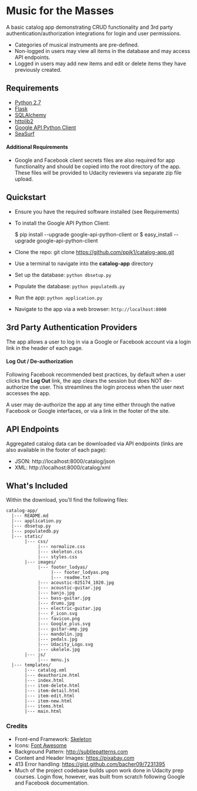 # Music for the Masses #

A basic catalog app demonstrating CRUD functionality and 3rd party authentication/authorization integrations for login and user permissions.

- Categories of musical instruments are pre-defined.
- Non-logged in users may view all items in the database and may access API endpoints.
- Logged in users may add new items and edit or delete items they have previously created.

## Requirements ##
- [Python 2.7][1]
- [Flask][2]
- [SQLAlchemy][3]
- [httplib2][4]
- [Google API Python Client][5]
- [SeaSurf][6]

#### Additional Requirements ####
- Google and Facebook client secrets files are also required for app functionality and should be copied into the root directory of the app. These files will be provided to Udacity reviewers via separate zip file upload.

## Quickstart ##
- Ensure you have the required software installed (see Requirements)
- To install the Google API Python Client:


    $ pip install --upgrade google-api-python-client
    or
    $ easy_install --upgrade google-api-python-client

- Clone the repo:
        git clone https://github.com/ppjk1/catalog-app.git
- Use a terminal to navigate into the **catalog-app** directory
- Set up the database: `python dbsetup.py`
- Populate the database: `python populatedb.py`
- Run the app: `python application.py`
- Navigate to the app via a web browser: `http://localhost:8000`

## 3rd Party Authentication Providers ##
The app allows a user to log in via a Google or Facebook account via a login link in the header of each page.

#### Log Out / De-authorization ####
Following Facebook recommended best practices, by default when a user clicks the **Log Out** link, the app clears the session but does NOT de-authorize the user. This streamlines the login process when the user next accesses the app.

A user may de-authorize the app at any time either through the native Facebook or Google interfaces, or via a link in the footer of the site.

## API Endpoints ##
Aggregated catalog data can be downloaded via API endpoints (links are also available in the footer of each page):
- JSON: http://localhost:8000/catalog/json
- XML: http://localhost:8000/catalog/xml

## What's Included ##
Within the download, you'll find the following files:
```
catalog-app/
  |--- README.md
  |--- application.py
  |--- dbsetup.py
  |--- populatedb.py
  |--- static/
       |--- css/
            |--- normalize.css
            |--- skeleton.css
            |--- styles.css
       |--- images/
            |--- footer_lodyas/
                 |--- footer_lodyas.png
                 |--- readme.txt
            |--- acoustic-025174_1020.jpg
            |--- acoustic-guitar.jpg
            |--- banjo.jpg
            |--- bass-guitar.jpg
            |--- drums.jpg
            |--- electric-guitar.jpg
            |--- F_icon.svg
            |--- favicon.png
            |--- Google_plus.svg
            |--- guitar-amp.jpg
            |--- mandolin.jpg
            |--- pedals.jpg
            |--- Udacity_Logo.svg
            |--- ukelele.jpg
       |--- js/
            |--- menu.js
  |--- templates/
       |--- catalog.xml
       |--- deauthorize.html
       |--- index.html
       |--- item-delete.html
       |--- item-detail.html
       |--- item-edit.html
       |--- item-new.html
       |--- items.html
       |--- main.html
```

### Credits ###
- Front-end Framework: [Skeleton][7]
- Icons: [Font Awesome][8]
- Background Pattern: http://subtlepatterns.com
- Content and Header Images: https://pixabay.com
- 413 Error handling: https://gist.github.com/bacher09/7231395
- Much of the project codebase builds upon work done in Udacity prep courses. Login flow, however, was built from scratch following Google and Facebook documentation.

[1]: https://www.python.org/downloads/
[2]: http://flask.pocoo.org
[3]: http://www.sqlalchemy.org
[4]: https://github.com/jcgregorio/httplib2
[5]: https://developers.google.com/api-client-library/python/guide/aaa_oauth
[6]: https://flask-seasurf.readthedocs.org/en/latest/
[7]: http://getskeleton.com
[8]: https://fortawesome.github.io/Font-Awesome/
